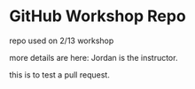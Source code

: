 # GitHub Workshop Repo

repo used on 2/13 workshop

more details are here:
Jordan is the instructor.

this is to test a pull request.
